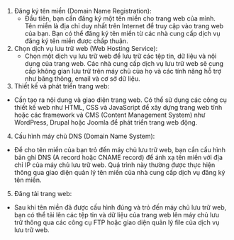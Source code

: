 1. Đăng ký tên miền (Domain Name Registration):
   - Đầu tiên, bạn cần đăng ký một tên miền cho trang web của mình. Tên miền là địa chỉ duy nhất trên Internet để truy cập vào trang web của bạn. Bạn có thể đăng ký tên miền từ các nhà cung cấp dịch vụ đăng ký tên miền được chấp thuận.
2. Chọn dịch vụ lưu trữ web (Web Hosting Service):
   - Chọn một dịch vụ lưu trữ web để lưu trữ các tệp tin, dữ liệu và nội dung của trang web. Các nhà cung cấp dịch vụ lưu trữ web sẽ cung cấp không gian lưu trữ trên máy chủ của họ và các tính năng hỗ trợ như băng thông, email và cơ sở dữ liệu.
3. Thiết kế và phát triển trang web: 
  - Cần tạo ra nội dung và giao diện trang web. Có thể sử dụng các công cụ thiết kế web như HTML, CSS và JavaScript để xây dựng trang web tĩnh hoặc các framework và CMS (Content Management System) như WordPress, Drupal hoặc Joomla để phát triển trang web động.
4. Cấu hình máy chủ DNS (Domain Name System):
  - Để cho tên miền của bạn trỏ đến máy chủ lưu trữ web, bạn cần cấu hình bản ghi DNS (A record hoặc CNAME record) để ánh xạ tên miền với địa chỉ IP của máy chủ lưu trữ web. Quá trình này thường được thực hiện thông qua giao diện quản lý tên miền của nhà cung cấp dịch vụ đăng ký tên miền.
5. Đăng tải trang web:
  - Sau khi tên miền đã được cấu hình đúng và trỏ đến máy chủ lưu trữ web, bạn có thể tải lên các tệp tin và dữ liệu của trang web lên máy chủ lưu trữ thông qua các công cụ FTP hoặc giao diện quản lý file của dịch vụ lưu trữ web.
